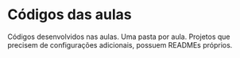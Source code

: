 # Códigos das aulas
Códigos desenvolvidos nas aulas. Uma pasta por aula. 
Projetos que precisem de configurações adicionais, possuem READMEs próprios.
